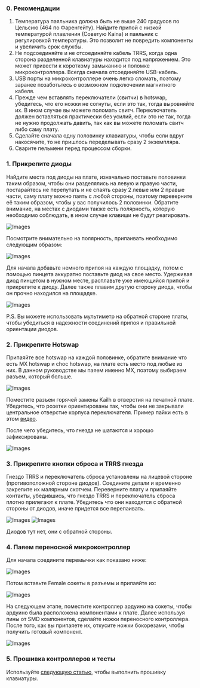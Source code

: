 
### 0. Рекомендации
1. Температура паяльника должна быть не выше 240 градусов по Цельсию (464 по Фаренгейту). Найдите припой с низкой температурой плавления (Советую Kaina) и паяльник с регулировкой температуры. Это позволит не повредить компоненты и увеличить срок службы.
2. Не подсоединяйте и не отсоединяйте кабель TRRS, когда одна сторона разделенной клавиатуры находится под напряжением. Это может привести к короткому замыканию и поломке микроконтроллера. Всегда сначала отсоединяйте USB-кабель.
3. USB порты на микроконтроллере очень легко сломать, поэтому заранее позаботьтесь о возможном подключении магнитного кабеля.
4. Прежде чем вставлять переключатели (свитчи) в hotswap, убедитесь, что его ножки не согнуты, если это так, тогда выровняйте их. В ином случае вы можете поломать свитч. Переключатель должен вставляться практически без усилий, если это не так, тогда не нужно продолжать давить, так как вы можете поломать свитч либо саму плату.
5. Сделайте сначала одну половинку клавиатуры, чтобы если вдруг накосячите, то не пришлось переделывать сразу 2 экземпляра.
6. Сварите пельмени перед процессом сборки.

### 1. Прикрепите диоды
Найдите места под диоды на плате, изначально поставьте половинки таким образом, чтобы они разделялись на левую и правую части, постарайтесь не перепутать и не спаять сразу 2 левые или 2 правые части, саму плату можно паять с любой стороны, поэтому переверните её таким образом, чтобы у вас получилось 2 половинки. Обратите внимание, на местах с диодами также есть полярность, которую необходимо соблюдать, в ином случае клавиши не будут реагировать.

![Images](../images/1.png)

Посмотрите внимательно на полярность, припаивать необходимо следующим образом:

![Images](../images/2.png)

Для начала добавьте немного припоя на каждую площадку, потом с помощью пинцета аккуратно поставьте диод на свое место. Удерживая диод пинцетом в нужном месте, расплавьте уже имеющийся припой и прикрепите к диоду. Далее также плавим другую сторону диода, чтобы он прочно находился на площадке.

![Images](../images/3.png)

P.S. Вы можете использовать мультиметр на обратной стороне платы, чтобы убедиться в надежности соединений припоя и правильной ориентации диодов.

### 2. Прикрепите Hotswap

Припаяйте все hotswap на каждой половинке, обратите внимание что есть MX hotswap и choc hotswap, на плате есть место под любые из них. В данном руководстве мы паяем именно MX, поэтому выбираем разъем, который больше.

![Images](../images/4.png)

Поместите разъем горячей замены Kailh в отверстия на печатной плате. Убедитесь, что розетки ориентированы так, чтобы они не закрывали центральное отверстие корпуса переключателя. Пример пайки есть в этом [видео](https://imgur.com/ThIzfro).

После чего убедитесь, что гнезда не шатаются и хорошо зафиксированы.

![Images](../images/5.png)

### 3. Прикрепите кнопки сброса и TRRS гнезда

Гнездо TRRS и переключатель сброса установлены на лицевой стороне (противоположной стороне диодов). Соедините детали и временно закрепите их малярным скотчем. Переверните плату и припаяйте контакты, убедившись, что гнездо TRRS и переключатель сброса плотно прилегают к плате. Убедитесь что они находятся с обратной стороны от диодов, иначе придется все перепаивать.

![Images](../images/6.png)
![Images](../images/7.png)

Диодов тут нет, они с обратной стороны.

### 4. Паяем переносной микроконтроллер

Для начала соедините перемычки как показано ниже:

![Images](../images/8.png)

Потом вставьте Female сокеты в разъемы и припаяйте их:

![Images](../images/9.png)

На следующем этапе, поместите контроллер ардуино на сокеты, чтобы ардуино была расположена компонентами к плате. Далее используя пины от SMD компонентов, сделайте ножки переносного контроллера. После того, как вы припаяете их, откусите ножки бокорезами, чтобы получить готовый компонент.

![Images](../images/10.png)

### 5. Прошивка контроллеров и тесты
Используйте [следующую статью](), чтобы выполнить прошивку клавиатуры.

